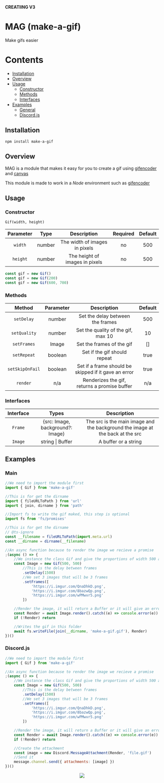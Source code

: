 **CREATIING V3**

# MAG (make-a-gif)

Make gifs easier

# Contents

-   [Installation](#installation)
-   [Overview](#overview)
-   [Usage](#usage)
    -   [Constructor](#constructor)
    -   [Methods](#methods)
    -   [Interfaces](#interfaces)
-   [Examples](#expamples)
    -   [General](#main)
    -   [Discord.js](#discord.js)

## Installation

```
npm install make-a-gif
```

## Overview

MAG is a module that makes it easy for you to create a gif using [gifencoder](https://www.npmjs.com/package/gifencoder) and [canvas](https://www.npmjs.com/package/canvas)

This module is made to work in a _Node_ environment such as [gifencoder](https://www.npmjs.com/package/gifencoder)

## Usage

### Constructor

`Gif(width, height)`

| Parameter |  Type  |          Description           | Required | Default |
| :-------: | :----: | :----------------------------: | :------: | :-----: |
|  `width`  | number | The width of images in pixels  |    no    |   500   |
| `height`  | number | The height of images in pixels |    no    |   500   |

```js
const gif = new Gif()
const gif = new Gif(200)
const gif = new Gif(600, 700)
```

### Methods

|     Method      | Parameter |                     Description                      | Default |
| :-------------: | :-------: | :--------------------------------------------------: | :-----: |
|   `setDelay`    |  number   |           Set the delay between the frames           |   500   |
|  `setQuality`   |  number   |          Set the quality of the gif, max 10          |   10    |
|   `setFrames`   |   Image   |              Set the frames of the gif               |   []    |
|   `setRepeat`   |  boolean  |             Set if the gif should repeat             |  true   |
| `setSkipOnFail` |  boolean  | Set if a frame should be skipped if it gave an error |  true   |
|    `render`     |    n/a    |     Renderizes the gif, returns a promise buffer     |   n/a   |

### Interfaces

| Interface |               Types               |                                  Description                                  |
| :-------: | :-------------------------------: | :---------------------------------------------------------------------------: |
|  `Frame`  | \{src: Image, background?: Image} | The src is the main image and the background the image at the back at the src |
|  `Image`  |         string \| Buffer          |                             A buffer or a string                              |

## Examples

### Main

```js
//We need to import the module first
import { Gif } from 'make-a-gif'

//This is for get the dirname
import { fileURLToPath } from 'url'
import { join, dirname } from 'path'

//Import fs to write the gif maked, this step is optional
import fs from 'fs/promises'

//This is for get the dirname
// @ts-ignore
const __filename = fileURLToPath(import.meta.url)
const __dirname = dirname(__filename)

//An async function because to render the image we recieve a promise
;(async () => {
	//We instance the class Gif and give the proportions of width 500 and height 500
	const Image = new Gif(500, 500)
		//This is the delay between frames
		.setDelay(1500)
		//We set 3 images that will be 3 frames
		.setFrames([
			'https://i.imgur.com/QnaDhkD.png',
			'https://i.imgur.com/8bazwQp.png',
			'https://i.imgur.com/wPMwvr5.png'
		])

	//Render the image, it will return a Buffer or it will give an error if anything goes wrong
	const Render = await Image.render().catch((e) => console.error(e))
	if (!Render) return

	//Writes the gif in this folder
	await fs.writeFile(join(__dirname, 'make-a-gif.gif'), Render)
})()
```

### Discord.js

```js
//We need to import the module first
import { Gif } from 'make-a-gif'

//An async function because to render the image we recieve a promise
;(async () => {
	//We instance the class Gif and give the proportions of width 500 and height 500
	const Image = new Gif(500, 500)
		//This is the delay between frames
		.setDelay(1500)
		//We set 3 images that will be 3 frames
		.setFrames([
			'https://i.imgur.com/QnaDhkD.png',
			'https://i.imgur.com/8bazwQp.png',
			'https://i.imgur.com/wPMwvr5.png'
		])

	//Render the image, it will return a Buffer or it will give an error if anything goes wrong
	const Render = await Image.render().catch((e) => console.error(e))
	if (!Render) return

	//Create the attachment
	const image = new Discord.MessageAttachment(Render, 'file.gif')
	//Send it
	message.channel.send({ attachments: [image] })
})()
```

<p align="center">
<img src="https://vyrekxd.is-inside.me/mAFsuW8O.gif" />
</p>
